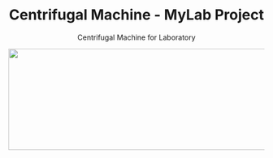 <center>

 # Centrifugal Machine - MyLab Project
</center>
<center>
 
 Centrifugal Machine for Laboratory 
</center>
<p align="center">
  <img width="600" height="200" src="![full](https://github.com/renadayne/centrifugal_machine/assets/78185992/6bc98838-4329-4e53-b6d7-09c1c1af3c4c)">
</p>
